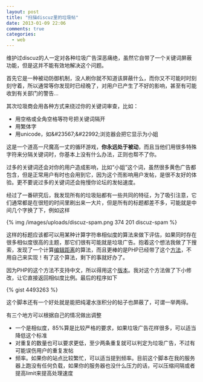 ```yaml
---
layout: post
title: "扫描discuz里的垃圾帖"
date: 2013-01-09 22:06
comments: true
categories: 
  - web
---
```

维护过discuz的人一定对各种垃圾广告深恶痛绝，虽然它自带了一个关键词屏蔽功能，但是这并不能有效地解决这个问题。

首先它是一种被动防御机制，没人刷你就不知道该屏蔽什么，而你又不可能时时刻刻守着，所以通常等你发现时已经晚了，对用户已产生了不好的影响，甚至有可能收到有关部门的警告...

其次垃圾商会用各种方式来绕过你的关键词审查，比如：

* 用空格或全角空格等符号把关键词隔开
* 用繁体字
* 用unicode，如\&#23567;\&#22992;浏览器会把它显示为小姐

这是一个道高一尺魔高一丈的循环游戏，**你永远处于被动**，而且当他们用很多特殊字符来分隔关键词时，你基本上没有什么办法，正则也帮不了你。

过多的关键词还会对你的用户造成影响，比如“小姐”这个词，虽然很多黄色广告都包含，但是正常用户有时也会用到它，因为这个而影响用户发帖，是很不友好的体验。更不要说过多的关键词还会拖慢你论坛的发帖速度。

经过了一番研究后，我发现所有的垃圾贴都有一些共同的特征，为了吸引注意，它们通常都是在很短的时间里刷出来一大片，但是所有的标题都差不多，可能就是中间几个字换了下，例如这样

{% img /images/uploads/discuz-spam.png 374 201 discuz-spam %}

这样的标题应该都可以用某种计算字符串相似度的算法来做下评估，如果同时存在很多相似度很高的主题，那它们很有可能就是垃圾广告。抱着这个想法我做了下搜索，发现了一个计算[编辑距离](http://zh.wikipedia.org/wiki/%E7%B7%A8%E8%BC%AF%E8%B7%9D%E9%9B%A2)的算法，而且更棒的是PHP已经带了这个[方法](http://php.net/manual/en/function.levenshtein.php)，不用自己来实现！有了这个算法，剩下的事就好办了。

因为PHP的这个方法不支持中文，所以得用这个[版本](https://gist.github.com/1710925)。我对这个方法做了下小修改，让它直接返回相似度比例。最后的程序如下

{% gist 4493263 %}

这个脚本还有一个好处就是能把纯灌水涨积分的帖子也屏蔽了，可谓一举两得。

有三个地方可以根据自己的情况做出调整

* 一个是相似度，85%算是比较严格的要求，如果垃圾广告花样很多，可以适当降低这个标准
* 对重复的数量也可以要求更低，至少两条重复就可以判定为垃圾广告，不过有可能误伤用户的重复发帖
* 频率。如果你的站点比较繁忙，可以适当提到频率。目前这个脚本在我的服务器上跑没有任何负载，如果你的服务器也没什么压力的话，可以压缩间隔或者提高limit来提高处理速度
